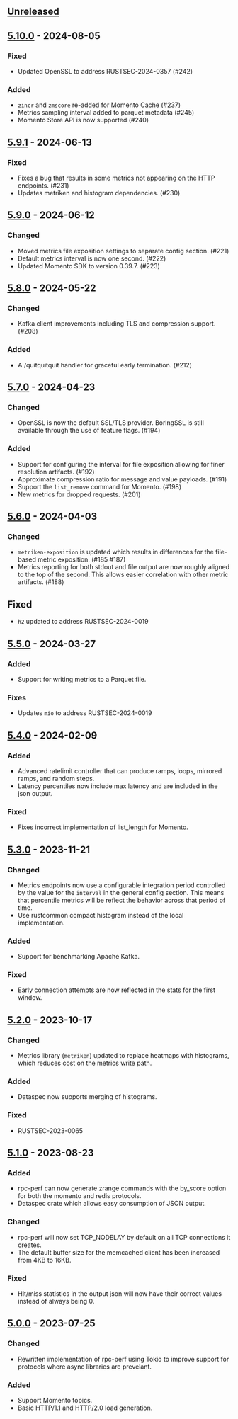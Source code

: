 ## [Unreleased]

## [5.10.0] - 2024-08-05

### Fixed

- Updated OpenSSL to address RUSTSEC-2024-0357 (#242)

### Added

- `zincr` and `zmscore` re-added for Momento Cache (#237)
- Metrics sampling interval added to parquet metadata (#245)
- Momento Store API is now supported (#240)

## [5.9.1] - 2024-06-13

### Fixed

- Fixes a bug that results in some metrics not appearing on the HTTP endpoints.
  (#231)
- Updates metriken and histogram dependencies. (#230)

## [5.9.0] - 2024-06-12

### Changed

- Moved metrics file exposition settings to separate config section. (#221)
- Default metrics interval is now one second. (#222)
- Updated Momento SDK to version 0.39.7. (#223)

## [5.8.0] - 2024-05-22

### Changed

- Kafka client improvements including TLS and compression support. (#208)

### Added

- A /quitquitquit handler for graceful early termination. (#212)

## [5.7.0] - 2024-04-23

### Changed

- OpenSSL is now the default SSL/TLS provider. BoringSSL is still available
  through the use of feature flags. (#194)

### Added

- Support for configuring the interval for file exposition allowing for finer
  resolution artifacts. (#192)
- Approximate compression ratio for message and value payloads. (#191)
- Support the `list_remove` command for Momento. (#198)
- New metrics for dropped requests. (#201)

## [5.6.0] - 2024-04-03

### Changed

- `metriken-exposition` is updated which results in differences for the
  file-based metric exposition. (#185 #187)
- Metrics reporting for both stdout and file output are now roughly aligned to
  the top of the second. This allows easier correlation with other metric
  artifacts. (#188)

## Fixed

- `h2` updated to address RUSTSEC-2024-0019

## [5.5.0] - 2024-03-27

### Added

- Support for writing metrics to a Parquet file.

### Fixes

- Updates `mio` to address RUSTSEC-2024-0019

## [5.4.0] - 2024-02-09

### Added

- Advanced ratelimit controller that can produce ramps, loops, mirrored ramps,
  and random steps.
- Latency percentiles now include max latency and are included in the json
  output.

### Fixed

- Fixes incorrect implementation of list_length for Momento.

## [5.3.0] - 2023-11-21

### Changed

- Metrics endpoints now use a configurable integration period controlled by the
  value for the `interval` in the general config section. This means that
  percentile metrics will be reflect the behavior across that period of time.
- Use rustcommon compact histogram instead of the local implementation.

### Added

- Support for benchmarking Apache Kafka.

### Fixed

- Early connection attempts are now reflected in the stats for the first window.

## [5.2.0] - 2023-10-17

### Changed

- Metrics library (`metriken`) updated to replace heatmaps with histograms,
  which reduces cost on the metrics write path.

### Added

- Dataspec now supports merging of histograms.

### Fixed

- RUSTSEC-2023-0065

## [5.1.0] - 2023-08-23

### Added

- rpc-perf can now generate zrange commands with the by_score option for both
  the momento and redis protocols.
- Dataspec crate which allows easy consumption of JSON output.

### Changed

- rpc-perf will now set TCP_NODELAY by default on all TCP connections it
  creates.
- The default buffer size for the memcached client has been increased from 4KB
  to 16KB.

### Fixed

- Hit/miss statistics in the output json will now have their correct values
  instead of always being 0.

## [5.0.0] - 2023-07-25

### Changed

- Rewritten implementation of rpc-perf using Tokio to improve support for
  protocols where async libraries are prevelant.

### Added

- Support Momento topics.
- Basic HTTP/1.1 and HTTP/2.0 load generation.

[unreleased]: https://github.com/iopsystems/rpc-perf/compare/v5.10.0...HEAD/
[5.10.0]: https://github.com/iopsystems/rezolus/compare/v5.9.1...v5.10.0
[5.9.1]: https://github.com/iopsystems/rezolus/compare/v5.9.0...v5.9.1
[5.9.0]: https://github.com/iopsystems/rezolus/compare/v5.8.0...v5.9.0
[5.8.0]: https://github.com/iopsystems/rezolus/compare/v5.7.0...v5.8.0
[5.7.0]: https://github.com/iopsystems/rezolus/compare/v5.6.0...v5.7.0
[5.6.0]: https://github.com/iopsystems/rezolus/compare/v5.5.0...v5.6.0
[5.5.0]: https://github.com/iopsystems/rezolus/compare/v5.4.0...v5.5.0
[5.4.0]: https://github.com/iopsystems/rezolus/compare/v5.3.0...v5.4.0
[5.3.0]: https://github.com/iopsystems/rezolus/compare/v5.2.0...v5.3.0
[5.2.0]: https://github.com/iopsystems/rezolus/compare/v5.1.0...v5.2.0
[5.1.0]: https://github.com/iopsystems/rezolus/compare/v5.0.0...v5.1.0
[5.0.0]: https://github.com/iopsystems/rezolus/releases/tag/v5.0.0
